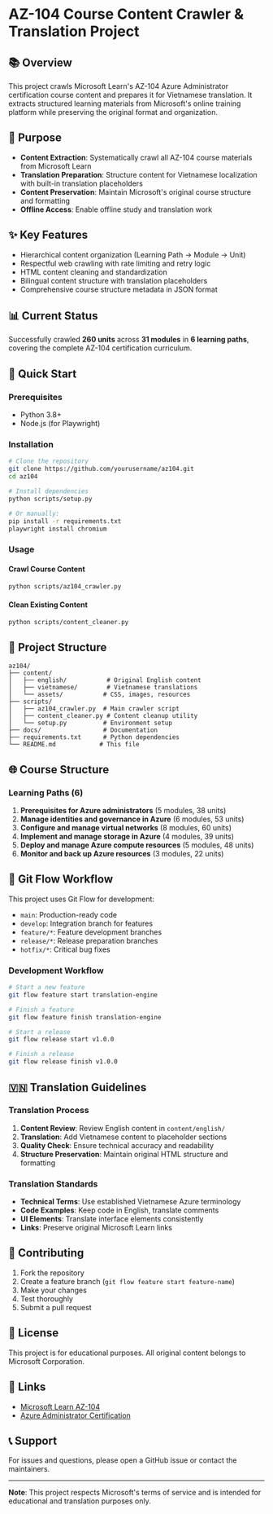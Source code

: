 # AZ-104 Course Content Crawler & Translation Project

## 📚 Overview
This project crawls Microsoft Learn's AZ-104 Azure Administrator certification course content and prepares it for Vietnamese translation. It extracts structured learning materials from Microsoft's online training platform while preserving the original format and organization.

## 🎯 Purpose
- **Content Extraction**: Systematically crawl all AZ-104 course materials from Microsoft Learn
- **Translation Preparation**: Structure content for Vietnamese localization with built-in translation placeholders
- **Content Preservation**: Maintain Microsoft's original course structure and formatting
- **Offline Access**: Enable offline study and translation work

## ✨ Key Features
- Hierarchical content organization (Learning Path → Module → Unit)
- Respectful web crawling with rate limiting and retry logic
- HTML content cleaning and standardization
- Bilingual content structure with translation placeholders
- Comprehensive course structure metadata in JSON format

## 📊 Current Status
Successfully crawled **260 units** across **31 modules** in **6 learning paths**, covering the complete AZ-104 certification curriculum.

## 🚀 Quick Start

### Prerequisites
- Python 3.8+
- Node.js (for Playwright)

### Installation
```bash
# Clone the repository
git clone https://github.com/yourusername/az104.git
cd az104

# Install dependencies
python scripts/setup.py

# Or manually:
pip install -r requirements.txt
playwright install chromium
```

### Usage

#### Crawl Course Content
```bash
python scripts/az104_crawler.py
```

#### Clean Existing Content
```bash
python scripts/content_cleaner.py
```

## 📁 Project Structure
```
az104/
├── content/
│   ├── english/           # Original English content
│   ├── vietnamese/        # Vietnamese translations
│   └── assets/           # CSS, images, resources
├── scripts/
│   ├── az104_crawler.py  # Main crawler script
│   ├── content_cleaner.py # Content cleanup utility
│   └── setup.py          # Environment setup
├── docs/                 # Documentation
├── requirements.txt      # Python dependencies
└── README.md            # This file
```

## 🌐 Course Structure

### Learning Paths (6)
1. **Prerequisites for Azure administrators** (5 modules, 38 units)
2. **Manage identities and governance in Azure** (6 modules, 53 units)
3. **Configure and manage virtual networks** (8 modules, 60 units)
4. **Implement and manage storage in Azure** (4 modules, 39 units)
5. **Deploy and manage Azure compute resources** (5 modules, 48 units)
6. **Monitor and back up Azure resources** (3 modules, 22 units)

## 🔄 Git Flow Workflow

This project uses Git Flow for development:

- `main`: Production-ready code
- `develop`: Integration branch for features
- `feature/*`: Feature development branches
- `release/*`: Release preparation branches
- `hotfix/*`: Critical bug fixes

### Development Workflow
```bash
# Start a new feature
git flow feature start translation-engine

# Finish a feature
git flow feature finish translation-engine

# Start a release
git flow release start v1.0.0

# Finish a release
git flow release finish v1.0.0
```

## 🇻🇳 Translation Guidelines

### Translation Process
1. **Content Review**: Review English content in `content/english/`
2. **Translation**: Add Vietnamese content to placeholder sections
3. **Quality Check**: Ensure technical accuracy and readability
4. **Structure Preservation**: Maintain original HTML structure and formatting

### Translation Standards
- **Technical Terms**: Use established Vietnamese Azure terminology
- **Code Examples**: Keep code in English, translate comments
- **UI Elements**: Translate interface elements consistently
- **Links**: Preserve original Microsoft Learn links

## 🤝 Contributing

1. Fork the repository
2. Create a feature branch (`git flow feature start feature-name`)
3. Make your changes
4. Test thoroughly
5. Submit a pull request

## 📄 License

This project is for educational purposes. All original content belongs to Microsoft Corporation.

## 🔗 Links

- [Microsoft Learn AZ-104](https://learn.microsoft.com/en-us/training/courses/az-104t00)
- [Azure Administrator Certification](https://learn.microsoft.com/en-us/credentials/certifications/azure-administrator/)

## 📞 Support

For issues and questions, please open a GitHub issue or contact the maintainers.

---

**Note**: This project respects Microsoft's terms of service and is intended for educational and translation purposes only.